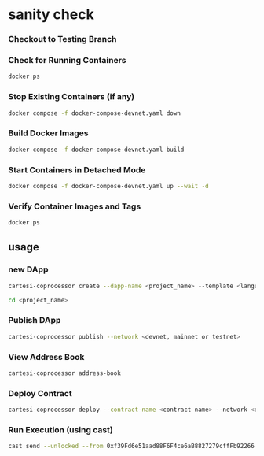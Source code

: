 # sanity check

### Checkout to Testing Branch

### Check for Running Containers
```bash
docker ps
```

### Stop Existing Containers (if any)
```bash
docker compose -f docker-compose-devnet.yaml down
```

### Build Docker Images
```bash
docker compose -f docker-compose-devnet.yaml build
```

### Start Containers in Detached Mode
```bash
docker compose -f docker-compose-devnet.yaml up --wait -d
```

### Verify Container Images and Tags
```bash
docker ps
```

## usage

### new DApp
```bash
cartesi-coprocessor create --dapp-name <project_name> --template <language template>
```

```bash
cd <project_name>
```

### Publish DApp
```bash
cartesi-coprocessor publish --network <devnet, mainnet or testnet>
```

### View Address Book
```bash
cartesi-coprocessor address-book
```

### Deploy Contract
```bash
cartesi-coprocessor deploy --contract-name <contract name> --network <devnet, mainnet or testnet> --constructor-args <devnet-task-issuer-address> <machine-hash>
```

### Run Execution (using cast)
```bash
cast send --unlocked --from 0xf39Fd6e51aad88F6F4ce6aB8827279cffFb92266 <deployed-contract-address> "runExecution(bytes)" "0x1234"
```
